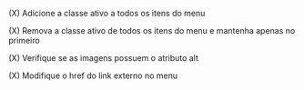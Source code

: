 (X) Adicione a classe ativo a todos os itens do menu

<!-- const itensMenu = document.querySelectorAll(".menu, a")

itensMenu.forEach((item) => {
  item.classList.add("ativo")
})
 -->

(X) Remova a classe ativo de todos os itens do menu e mantenha apenas no primeiro

<!-- itensMenu.forEach((item) => {
  item.classList.remove("ativo")
})
itensMenu(0).classList.add("ativo")
 -->

(X) Verifique se as imagens possuem o atributo alt

<!--
const imagens = document.querySelectorAll("img")

imagens.forEach((img) => {
  posssuiAtributoAlt = img.hasAttribute("alt")

  console.log(img, posssuiAtributoAlt)
})
 -->

(X) Modifique o href do link externo no menu

<!--
const link = document
  .querySelector("a[href^='http']")
  .setAttribute("href", "https://www.google.com/")

 -->
